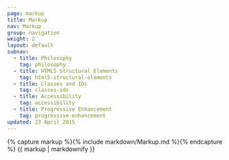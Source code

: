 ```yaml
---
page: markup
title: Markup
nav: Markup
group: navigation
weight: 2
layout: default
subnav:
  - title: Philosophy
    tag: philosophy
  - title: HTML5 Structural Elements
    tag: html5-structural-elements
  - title: Classes and IDs
    tag: classes-ids
  - title: Accessibility
    tag: accessibility
  - title: Progressive Enhancement
    tag: progressive-enhancement
updated: 23 April 2015
---
```


<div class="docs-section">
		{% capture markup %}{% include markdown/Markup.md %}{% endcapture %}
		{{ markup | markdownify }}
</div>
